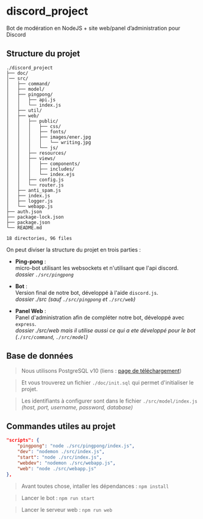 # discord_project

Bot de modération en NodeJS + site web/panel d’administration pour Discord


## Structure du projet
```
./discord_project
├── doc/
│── src/
│   ├── command/
│   ├── model/
│   ├── pingpong/
│   │   ├── api.js
│   │   └── index.js
│   ├── util/
│   ├── web/
│   │   ├── public/
│   │   │   ├── css/
│   │   │   ├── fonts/
│   │   │   ├── images/ener.jpg
│   │   │   │   └── writing.jpg
│   │   │   └── js/
│   │   ├── resources/
│   │   ├── views/
│   │   │   ├── components/
│   │   │   ├── includes/
│   │   │   └── index.ejs
│   │   ├── config.js
│   │   └── router.js
│   ├── anti_spam.js
│   ├── index.js
│   ├── logger.js
│   └── webapp.js
├── auth.json
├── package-lock.json
├── package.json
└── README.md

18 directories, 96 files
```

On peut diviser la structure du projet en trois parties :
* __Ping-pong__ :\
micro-bot utilisant les websockets et n'utilisant que l'api discord. \
*dossier `./src/pingpong`*

* __Bot__ :\
Version final de notre bot, développé à l'aide `discord.js`. \
*dossier ./src (sauf `./src/pingpong` et `./src/web`)*

* __Panel Web__ :\
Panel d'administration afin de compléter notre bot, développé avec `express`. \
*dossier ./src/web mais il utilise aussi ce qui a ete développé pour le bot (`./src/command`, `./src/model`)*


## Base de données

> Nous utilisons PostgreSQL v10 (liens : [page de téléchargement](https://www.enterprisedb.com/fr/downloads/postgres-postgresql-downloads))

> Et vous trouverez un fichier `./doc/init.sql` qui permet d'initialiser le projet.

> Les identifiants à configurer sont dans le fichier `./src/model/index.js` \
*(host, port, username, password, database)*


## Commandes utiles au projet

```JSON
"scripts": {
    "pingpong": "node ./src/pingpong/index.js",
    "dev": "nodemon ./src/index.js",
    "start": "node ./src/index.js",
    "webdev": "nodemon ./src/webapp.js",
    "web": "node ./src/webapp.js"
},
```

> Avant toutes chose, intaller les dépendances : `npm install`

> Lancer le bot : `npm run start`

> Lancer le serveur web : `npm run web`